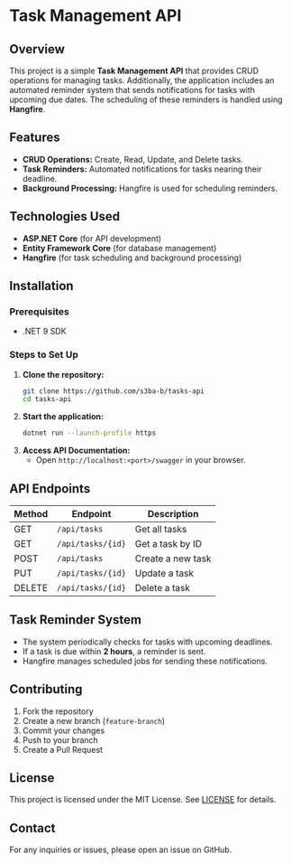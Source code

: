 # Task Management API

## Overview
This project is a simple **Task Management API** that provides CRUD operations for managing tasks. Additionally, the application includes an automated reminder system that sends notifications for tasks with upcoming due dates. The scheduling of these reminders is handled using **Hangfire**.

## Features
- **CRUD Operations:** Create, Read, Update, and Delete tasks.
- **Task Reminders:** Automated notifications for tasks nearing their deadline.
- **Background Processing:** Hangfire is used for scheduling reminders.

## Technologies Used
- **ASP.NET Core** (for API development)
- **Entity Framework Core** (for database management)
- **Hangfire** (for task scheduling and background processing)

## Installation

### Prerequisites
- .NET 9 SDK

### Steps to Set Up
1. **Clone the repository:**
   ```sh
   git clone https://github.com/s3ba-b/tasks-api
   cd tasks-api
   ```
4. **Start the application:**
   ```sh
   dotnet run --launch-profile https
   ```
5. **Access API Documentation:**
   - Open `http://localhost:<port>/swagger` in your browser.

## API Endpoints

| Method | Endpoint             | Description                 |
|--------|----------------------|-----------------------------|
| GET    | `/api/tasks`         | Get all tasks              |
| GET    | `/api/tasks/{id}`    | Get a task by ID           |
| POST   | `/api/tasks`         | Create a new task          |
| PUT    | `/api/tasks/{id}`    | Update a task              |
| DELETE | `/api/tasks/{id}`    | Delete a task              |

## Task Reminder System
- The system periodically checks for tasks with upcoming deadlines.
- If a task is due within **2 hours**, a reminder is sent.
- Hangfire manages scheduled jobs for sending these notifications.

## Contributing
1. Fork the repository
2. Create a new branch (`feature-branch`)
3. Commit your changes
4. Push to your branch
5. Create a Pull Request

## License
This project is licensed under the MIT License. See [LICENSE](LICENSE) for details.

## Contact
For any inquiries or issues, please open an issue on GitHub.
